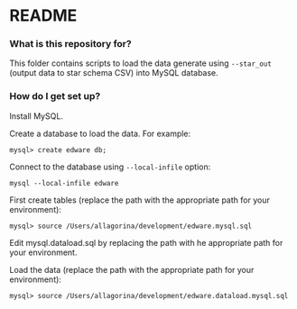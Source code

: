 # README #

### What is this repository for? ###

This folder contains scripts to load the data generate using `--star_out` (output data to star schema CSV) into MySQL database.

### How do I get set up? ###

Install MySQL.

Create a database to load the data. For example:
 
    mysql> create edware db;

Connect to the database using `--local-infile` option:

    mysql --local-infile edware

First create tables (replace the path with the appropriate path for your environment):

    mysql> source /Users/allagorina/development/edware.mysql.sql

Edit mysql.dataload.sql by replacing the path with he appropriate path for your environment.

Load the data (replace the path with the appropriate path for your environment):

    mysql> source /Users/allagorina/development/edware.dataload.mysql.sql